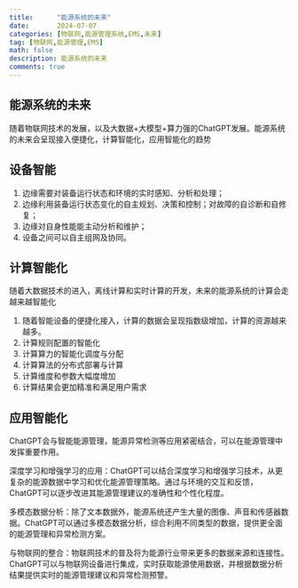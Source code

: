 ```yaml
---
title:      "能源系统的未来"
date:       2024-07-07
categories: [物联网,能源管理系统,EMS,未来]
tag: [物联网,能源管理,EMS]
math: false
description: 能源系统的未来
comments: true
---
```


## 能源系统的未来

随着物联网技术的发展，以及大数据+大模型+算力强的ChatGPT发展。能源系统的未来会呈现接入便捷化，计算智能化，应用智能化的趋势

## 设备智能

1. 边缘需要对装备运行状态和环境的实时感知、分析和处理；
2. 边缘利用装备运行状态变化的自主规划、决策和控制；对故障的自诊断和自修复；
3. 边缘对自身性能能主动分析和维护；
4. 设备之间可以自主组网及协同。

## 计算智能化
随着大数据技术的进入，离线计算和实时计算的开发，未来的能源系统的计算会走越来越智能化
1. 随着智能设备的便捷化接入，计算的数据会呈现指数级增加，计算的资源越来越多。
2. 计算规则配置的智能化
3. 计算算力的智能化调度与分配
4. 计算算法的分布式部署与计算
5. 计算维度和参数大幅度增加
6. 计算结果会更加精准和满足用户需求

## 应用智能化
ChatGPT会与智能能源管理，能源异常检测等应用紧密结合，可以在能源管理中发挥重要作用。

深度学习和增强学习的应用：ChatGPT可以结合深度学习和增强学习技术，从更复杂的能源数据中学习和优化能源管理策略。通过与环境的交互和反馈，ChatGPT可以逐步改进其能源管理建议的准确性和个性化程度。

多模态数据分析：除了文本数据外，能源系统还产生大量的图像、声音和传感器数据。ChatGPT可以通过多模态数据分析，综合利用不同类型的数据，提供更全面的能源管理和异常检测方案。

与物联网的整合：物联网技术的普及将为能源行业带来更多的数据来源和连接性。ChatGPT可以与物联网设备进行集成，实时获取能源使用数据，并根据数据分析结果提供实时的能源管理建议和异常检测预警。
